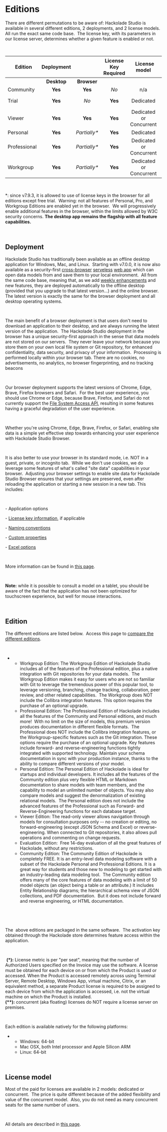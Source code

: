# Editions

There are different permutations to be aware of: Hackolade Studio is available in several different editions, 2 deployments, and 2 license models.&nbsp; All run the exact same code base.&nbsp; The license key, with its parameters in our license server, determines whether a given feature is enabled or not.

&nbsp;

| &nbsp; **Edition** | **Deployment** |  |  **License Key** **Required** | &nbsp; **License model** | **Git repo interactions** |  |
| --- | :---: | :---: | :---: | :---: | :---: | :---: |
|  | **Desktop** | **Browser** |  |  | **Desktop** | **Browser** |
| Community | **Yes** | **Yes** | *No* | n/a | *No* | *No* |
| Trial | **Yes** | *No* | **Yes** | Dedicated | **Local clone or remote** | n/a |
| Viewer | **Yes** | **Yes** | **Yes** | Dedicated or Concurrent | **Read-only** | **Read-only** |
| Personal | **Yes** | *Partially\** | **Yes** | Dedicated | *No* | *No* |
| Professional | **Yes** | *Partially\** | **Yes** | Dedicated or Concurrent | *No* | *No* |
| Workgroup | **Yes** | *Partially\** | **Yes** | Dedicated or Concurrent | **Local clone or remote** | **Remote repo only** |


&nbsp;

\*: since v7.9.3, it is allowed to use of license keys in the browser for all editions except free trial.&nbsp; Warning: not all features of Personal, Pro, and Workgroup Editions are enabled yet in the browser.&nbsp; We will progressively enable additional features in the browser, within the limits allowed by W3C security concerns. **The desktop app remains the flagship with all feature capabilities.** &nbsp;

&nbsp;

## Deployment

Hackolade Studio has traditionally been available as an offline desktop application for Windows, Mac, and Linux.&nbsp; Starting with v7.0.0, it is now also available as a security-first [cross-browser](<https://en.wikipedia.org/wiki/Cross-browser> "target=\"\_blank\"") [serveless](<https://en.wikipedia.org/wiki/Serverless\_computing> "target=\"\_blank\"") [web app](<https://en.wikipedia.org/wiki/Web\_application> "target=\"\_blank\"") which can open data models from and save them to your local environment.&nbsp; All from the same code base, meaning that, as we add [weekly enhancements](<https://hackolade.com/versionInfo/ReadMe.txt> "target=\"\_blank\"") and new features, they are deployed automatically to the offline desktop (provided that you upgrade to that latest version...) and the online browser.&nbsp; The latest version is exactly the same for the browser deployment and all desktop operating systems.&nbsp; &nbsp;

&nbsp;

The main benefit of a browser deployment is that users don't need to download an application to their desktop, and are always running the latest version of the application.&nbsp; The Hackolade Studio deployment in the browser has a unique security-first approach in the sense that data models are not stored on our servers.&nbsp; They never leave your network because you store them on your own local file system or Git repository, for enhanced confidentiality, data security, and privacy of your information.&nbsp; Processing is performed locally within your browser tab. There are no cookies, no advertisements, no analytics, no browser fingerprinting, and no tracking beacons

&nbsp;

Our browser deployment supports the latest versions of Chrome, Edge, Brave, Firefox browsers and Safari.&nbsp; For the best user experience, you should use Chrome or Edge, because Brave, Firefox, and Safari do not currently support the [File System Access API](<https://wicg.github.io/file-system-access/> "target=\"\_blank\""), resulting in some features having a graceful degradation of the user experience. &nbsp;

&nbsp;

Whether you're using Chrome, Edge, Brave, Firefox, or Safari, enabling site data is a simple yet effective step towards enhancing your user experience with Hackolade Studio Browser.&nbsp;

&nbsp;

It is also better to use your browser in its standard mode, i.e. NOT in a guest, private, or incognito tab.&nbsp; While we don't use cookies, we do leverage some features of what's called "site data" capabilities in your browser.&nbsp; Adjusting your browser settings to enable site data for Hackolade Studio Browser ensures that your settings are preserved, even after reloading the application or starting a new session in a new tab. This includes:

&nbsp;

\- Application options

\- [License key information](<Softwareregistration.md>), if applicable

\- [Naming conventions](<Namingconventions.md>)

\- [Custom properties](<Userdefinedcustomproperties.md>)

\- [Excel options](<Excelfile.md>)

&nbsp;

More information can be found in [this page](<Security-firstbrowserdeployment.md>).

&nbsp;

**Note:** while it is possible to consult a model on a tablet, you should be aware of the fact that the application has not been optimized for touchscreen experience, but well for mouse interactions.

&nbsp;

## Edition

The different editions are listed below.&nbsp; Access this page to [compare the different editions](<https://hackolade.com/editions.html> "target=\"\_blank\"").

&nbsp;

* &nbsp;
  * Workgroup Edition: The Workgroup Edition of Hackolade Studio includes all of the features of the Professional edition, plus a native integration with Git repositories for your data models.&nbsp; The Workgroup Edition makes it easy for users who are not so familiar with Git to leverage the tremendous power of this popular tool, to leverage versioning, branching, change tracking, collaboration, peer review, and other related capabilities.&nbsp; The Workgroup does NOT include the Collibra integration features. This option requires the purchase of an optional upgrade.
  * Professional Edition: The Professional Edition of Hackolade includes all the features of the Community and Personal editions, and much more\!&nbsp; With no limit on the size of models, this premium version produces documentation in different flexible formats.&nbsp; The Professional does NOT include the Collibra integration features, or the Workgroup-specific features such as the Git integration. These options require the purchase of an optional upgrade. Key features include forward- and reverse-engineering functions tightly integrated with supported technology. Maintain your schema documentation in sync with your production instance, thanks to the ability to compare different versions of your model.&nbsp;
  * Personal Edition: The Personal Edition of Hackolade is ideal for startups and individual developers. It includes all the features of the Community edition plus very flexible HTML or Markdown documentation to share models with team members, and the capability to model an unlimited number of objects. You may also compare models and suggest the denormalization of existing relational models.&nbsp; The Personal edition does not include the advanced features of the Professional such as Forward- and Reverse-Engineering functions for each database target.
  * Viewer Edition: The read-only viewer allows navigation through models for consultation purposes only -- no creation or editing, no forward-engineering (except JSON Schema and Excel) or reverse-engineering. When connected to Git repositories, it also allows pull operations and commenting on change requests.
  * Evaluation Edition:&nbsp; Free 14-day evaluation of all the great features of Hackolade, without any restrictions.
  * Community Edition: The Community Edition of Hackolade is completely FREE. It is an entry-level data modeling software with a subset of the Hackolade Personal and Professional Editions. It is a great way for students and those new to modeling to get started with an industry-leading data modeling tool.&nbsp; The Community edition offers many of the core features of data modeling with a limit of 50 model objects (an object being a table or an attribute.) It includes Entity Relationship diagrams; the hierarchical schema view of JSON collections, and PDF documentation.&nbsp; But it does not include forward and reverse engineering, or HTML documentation.

&nbsp;

&nbsp;

The&nbsp; above editions are packaged in the same software.&nbsp; The activation key obtained through the Hackolade store determines feature access within the application.

&nbsp;

&nbsp;**(\*):** License metric is per "per seat", meaning that the number of Authorized Users specified on the Invoice may use the software. A license must be obtained for each device on or from which the Product is used or accessed. When the Product is accessed remotely across using Terminal Server, Remote Desktop, Windows App, virtual machine, Citrix, or an equivalent method, a separate Product license is required to be assigned to each device from which the application is accessed, i.e. not the virtual machine on which the Product is installed. \
**(\*\*):** concurrent (aka floating) licenses do NOT require a license server on premises.

&nbsp;

Each edition is available natively for the following platforms:

* &nbsp;
  * Windows: 64-bit
  * Mac OSX, both Intel processor and Apple Silicon ARM
  * Linux: 64-bit

&nbsp;

## License model

Most of the paid for licenses are available in 2 models: dedicated or concurrent.&nbsp; The price is quite different because of the added flexibility and value of the concurrent model.&nbsp; Also, you do not need as many concurrent seats for the same number of users. &nbsp;

&nbsp;

All details are described in [this page](<WhichlicenseshouldIchoose.md>).

&nbsp;

